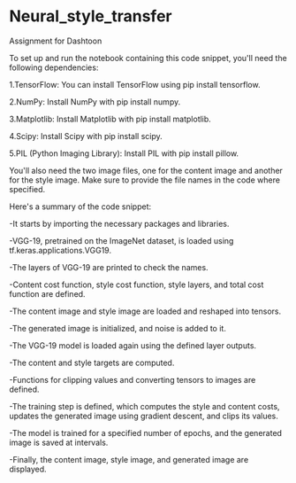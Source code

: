 # Neural_style_transfer
Assignment for Dashtoon

To set up and run the notebook containing this code snippet, you'll need the following dependencies:

1.TensorFlow: You can install TensorFlow using pip install tensorflow.

2.NumPy: Install NumPy with pip install numpy.

3.Matplotlib: Install Matplotlib with pip install matplotlib.

4.Scipy: Install Scipy with pip install scipy.

5.PIL (Python Imaging Library): Install PIL with pip install pillow.


You'll also need the two image files, one for the content image and another for the style image. Make sure to provide the file names in the code where specified.

Here's a summary of the code snippet:

-It starts by importing the necessary packages and libraries.

-VGG-19, pretrained on the ImageNet dataset, is loaded using tf.keras.applications.VGG19.

-The layers of VGG-19 are printed to check the names.

-Content cost function, style cost function, style layers, and total cost function are defined.

-The content image and style image are loaded and reshaped into tensors.

-The generated image is initialized, and noise is added to it.

-The VGG-19 model is loaded again using the defined layer outputs.

-The content and style targets are computed.

-Functions for clipping values and converting tensors to images are defined.

-The training step is defined, which computes the style and content costs, updates the generated image using gradient descent, and clips its values.

-The model is trained for a specified number of epochs, and the generated image is saved at intervals.

-Finally, the content image, style image, and generated image are displayed.

